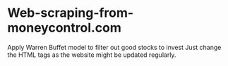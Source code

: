 # Web-scraping-from-moneycontrol.com
Apply Warren Buffet model to filter out good stocks to invest
Just change the HTML tags as the website might be updated regularly.
